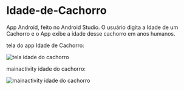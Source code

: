 # Idade-de-Cachorro
App Android, feito no Android Studio. O usuário digita a Idade de um Cachorro e o App exibe a idade desse cachorro em anos humanos.


tela do app Idade de Cachorro:

![tela idade do cachorro](https://user-images.githubusercontent.com/50914198/74581379-a8d90780-4f8d-11ea-8801-30bd77be4b29.png)

mainactivity idade do cachorro:

![mainactivity idade do cachorro](https://user-images.githubusercontent.com/50914198/74581393-bf7f5e80-4f8d-11ea-9171-7c9a7b5a45b7.png)
